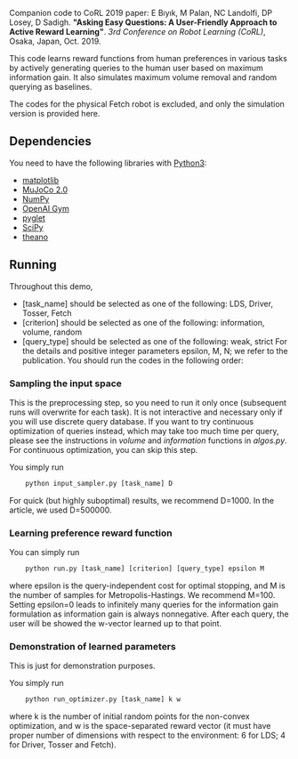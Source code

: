 Companion code to CoRL 2019 paper:
E Bıyık, M Palan, NC Landolfi, DP Losey, D Sadigh. **"Asking Easy Questions: A User-Friendly Approach to Active Reward Learning"**. *3rd Conference on Robot Learning (CoRL)*, Osaka, Japan, Oct. 2019.

This code learns reward functions from human preferences in various tasks by actively generating queries to the human user based on maximum information gain. It also simulates maximum volume removal and random querying as baselines.

The codes for the physical Fetch robot is excluded, and only the simulation version is provided here.

## Dependencies
You need to have the following libraries with [Python3](http://www.python.org/downloads):
- [matplotlib](http://matplotlib.org/)
- [MuJoCo 2.0](http://www.mujoco.org/index.html)
- [NumPy](http://www.numpy.org/)
- [OpenAI Gym](http://gym.openai.com)
- [pyglet](http://bitbucket.org/pyglet/pyglet/wiki/Home)
- [SciPy](http://www.scipy.org/)
- [theano](http://deeplearning.net/software/theano/)

## Running
Throughout this demo,
- [task_name] should be selected as one of the following: LDS, Driver, Tosser, Fetch
- [criterion] should be selected as one of the following: information, volume, random
- [query_type] should be selected as one of the following: weak, strict
For the details and positive integer parameters epsilon, M, N; we refer to the publication.
You should run the codes in the following order:

### Sampling the input space
This is the preprocessing step, so you need to run it only once (subsequent runs will overwrite for each task). It is not interactive and necessary only if you will use discrete query database. If you want to try continuous optimization of queries instead, which may take too much time per query, please see the instructions in _volume_ and _information_ functions in _algos.py_. For continuous optimization, you can skip this step.

You simply run
```python
	python input_sampler.py [task_name] D
```
For quick (but highly suboptimal) results, we recommend D=1000. In the article, we used D=500000.

### Learning preference reward function
You can simply run
```python
	python run.py [task_name] [criterion] [query_type] epsilon M
```
where epsilon is the query-independent cost for optimal stopping, and M is the number of samples for Metropolis-Hastings. We recommend M=100. Setting epsilon=0 leads to infinitely many queries for the information gain formulation as information gain is always nonnegative.
After each query, the user will be showed the w-vector learned up to that point.

### Demonstration of learned parameters
This is just for demonstration purposes.

You simply run
```python
	python run_optimizer.py [task_name] k w
```
where k is the number of initial random points for the non-convex optimization, and w is the space-separated reward vector (it must have proper number of dimensions with respect to the environment: 6 for LDS; 4 for Driver, Tosser and Fetch).

